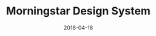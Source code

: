 ---
date: 2018-04-18
title: Morningstar Design System
company: Morningstar
link: http://designsystem.morningstar.com/
image: ./images/morningstar.jpg
description: The Morningstar Design System aligns product teams on Morningstar brand, visual language, UX, and technical standards.

---